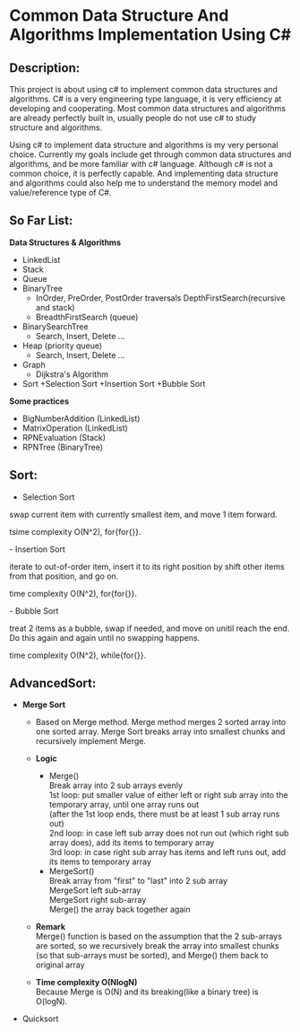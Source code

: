 Common Data Structure And Algorithms Implementation Using C#
============================================================
Description:
------------
<p>This project is about using c# to implement common data structures and algorithms. C# is a very engineering type language, it is very efficiency at developing and cooperating.
Most common data structures and algorithms are already perfectly built in, usually people do not use c# to study structure and algorithms.</p>
<p>Using c# to implement data structure and algorithms is my very personal choice. Currently my goals include get through common data structures and algorithms, 
and be more familiar with c# language. Although c# is not a common choice, it is perfectly capable. And implementing data structure and algorithms could also help me to understand the memory model and value/reference type of C#. </p>

So Far List:
------------
<b>Data Structures & Algorithms</b><br/>
- LinkedList
- Stack
- Queue
- BinaryTree 
	+ InOrder, PreOrder, PostOrder traversals DepthFirstSearch(recursive and stack)
	+ BreadthFirstSearch (queue)<br/>
- BinarySearchTree 
	+ Search, Insert, Delete ...
- Heap (priority queue)
	+ Search, Insert, Delete ...
- Graph
	+ Dijkstra's Algorithm
- Sort
	+Selection Sort
	+Insertion Sort
	+Bubble Sort

<b>Some practices</b><br/>
- BigNumberAddition (LinkedList)
- MatrixOperation (LinkedList)
- RPNEvaluation (Stack)
- RPNTree (BinaryTree)

Sort:
-----
- Selection Sort
<p>swap current item with currently smallest item, and move 1 item forward.</p>
<p>tsime complexity O(N^2), for{for{}}.</p>
- Insertion Sort
<p>iterate to out-of-order item, insert it to its right position by shift other items from that position, and go on.</p>
<p>time complexity O(N^2), for{for{}}.</p>
- Bubble Sort
<p>treat 2 items as a bubble, swap if needed, and move on unitil reach the end. Do this again and again until no swapping happens.</p>
<p>time complexity O(N^2), while{for{}}.</p>

AdvancedSort:
------------
<ul>
<li><b>Merge Sort</b>
	<ul>
	<li><p>Based on Merge method. Merge method merges 2 sorted array into one sorted array. Merge Sort breaks array into smallest chunks and recursively implement Merge.</p></li>
	<li><p><b>Logic</b><br/>
		<ul>
		<li>
		Merge()<br/>
		Break array into 2 sub arrays evenly<br/>
		1st loop: put smaller value of either left or right sub array into the temporary array, until one array runs out<br/>
		(after the 1st loop ends, there must be at least 1 sub array runs out)<br/>
		2nd loop: in case left sub array does not run out (which right sub array does), add its items to temporary array<br/>
		3rd loop: in case right sub array has items and left runs out, add its items to temporary array<br/>
		</li>
		<li>
		MergeSort()<br/>
		Break array from "first" to "last" into 2 sub array<br/>
		MergeSort left sub-array<br/>
		MergeSort right sub-array<br/>
		Merge() the array back together again<br/>
		</li>
		</ul>
	</li>
	<li><p><b>Remark</b><br/>Merge() function is based on the assumption that the 2 sub-arrays are sorted, so we recursively break the array into smallest chunks (so that sub-arrays must be sorted), and Merge() them back to original array</p></li>
	<li><p><b>Time complexity O(NlogN)</b></br>Because Merge is O(N) and its breaking(like a binary tree) is O(logN).<p></li>
	</ul>

<li>Quicksort</li>
</ul>